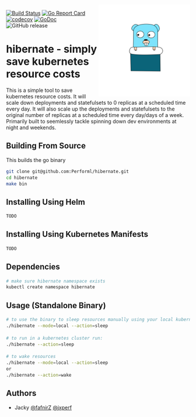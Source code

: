 

<img src="./assets/mascot.svg" width="250px" align="right">


[![Build Status](https://travis-ci.org/performl/hibernate.svg?branch=master)](https://travis-ci.org/performl/hibernate)
[![Go Report Card](https://goreportcard.com/badge/github.com/performl/hibernate)](https://goreportcard.com/report/github.com/performl/hibernate)
[![codecov](https://codecov.io/gh/performl/hibernate/branch/master/graph/badge.svg)](https://codecov.io/gh/performl/hibernate)
[![GoDoc](https://godoc.org/github.com/performl/hibernate?status.svg)](https://godoc.org/github.com/performl/hibernate)
![GitHub release](https://img.shields.io/github/release/performl/hibernate.svg)


# hibernate - simply save kubernetes resource costs
This is a simple tool to save kubernetes resource costs. It will scale down deployments and statefulsets to 0 replicas at a scheduled time every day. It will also scale up the deployments and statefulsets to the original number of replicas at a scheduled time every day/days of a week.
Primarily built to seemlessly tackle spinning down dev environments at night and weekends.

## Building From Source
This builds the go binary
```bash
git clone git@github.com:Performl/hibernate.git
cd hibernate
make bin
```

## Installing Using Helm
```bash
TODO
```

## Installing Using Kubernetes Manifests
```bash
TODO
```

## Dependencies
```bash
# make sure hibernate namespace exists
kubectl create namespace hibernate
```

## Usage (Standalone Binary)
```bash
# to use the binary to sleep resources manually using your local kubernetes config run:
./hibernate --mode=local --action=sleep

# to run in a kubernetes cluster run:
./hibernate --action=sleep

# to wake resources
./hibernate --mode=local --action=sleep
or
./hibernate --action=wake
```

## Authors
* Jacky [@fafnirZ](https://github.com/fafnirZ) [@jxperf](https://github.com/jxperf)
